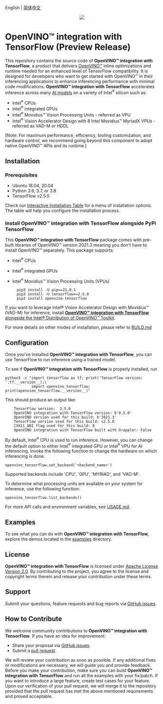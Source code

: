 <p>English | <a href="https://github.com/openvinotoolkit/openvino_tensorflow/blob/master/README_cn.md">简体中文</a></p>

<p align="center">
  <img src="images/openvino_wbgd.png">
</p>

# **OpenVINO™ integration with TensorFlow (Preview Release)**

This repository contains the source code of **OpenVINO™ integration with TensorFlow**, a product that delivers [OpenVINO™](https://software.intel.com/content/www/us/en/develop/tools/openvino-toolkit.html) inline optimizations and runtime needed for an enhanced level of TensorFlow compatibility. It is designed for developers who want to get started with OpenVINO™ in their inferencing applications to enhance inferencing performance with minimal code modifications. **OpenVINO™ integration with TensorFlow** accelerates inference across many [AI models](https://github.com/openvinotoolkit/openvino_tensorflow/blob/master/docs/MODELS.md) on a variety of Intel<sup>®</sup> silicon such as:
- Intel<sup>®</sup> CPUs
- Intel<sup>®</sup> integrated GPUs
- Intel<sup>®</sup> Movidius™ Vision Processing Units - referred as VPU
- Intel<sup>®</sup> Vision Accelerator Design with 8 Intel Movidius™ MyriadX VPUs - referred as VAD-M or HDDL

[Note: For maximum performance, efficiency, tooling customization, and hardware control, we recommend going beyond this component to adopt native OpenVINO™ APIs and its runtime.]

## Installation
### Prerequisites

- Ubuntu 18.04, 20.04
- Python 3.6, 3.7, or 3.8
- TensorFlow v2.5.0

Check our [Interactive Installation Table](https://openvinotoolkit.github.io/openvino_tensorflow/) for a menu of installation options. The table will help you configure the installation process.

### Install **OpenVINO™ integration with TensorFlow** alongside PyPi TensorFlow

This **OpenVINO™ integration with TensorFlow** package comes with pre-built libraries of OpenVINO™ version 2021.3 meaning you don't have to install OpenVINO™ separately. This package supports:
- Intel<sup>®</sup> CPUs
- Intel<sup>®</sup> integrated GPUs
- Intel<sup>®</sup> Movidius™ Vision Processing Units (VPUs)


        pip3 install -U pip==21.0.1
        pip3 install -U tensorflow==2.5.0
        pip3 install openvino-tensorflow


If you want to leverage Intel® Vision Accelerator Design with Movidius™ (VAD-M) for inference, install [**OpenVINO™ integration with TensorFlow** alongside the Intel® Distribution of OpenVINO™ Toolkit](docs/BUILD.md#install-openvino-integration-with-tensorflow-alongside-the-intel-distribution-of-openvino-toolkit).

For more details on other modes of installation, please refer to [BUILD.md](docs/BUILD.md)

## Configuration

Once you've installed **OpenVINO™ integration with TensorFlow**, you can use TensorFlow to run inference using a trained model.

To see if **OpenVINO™ integration with TensorFlow** is properly installed, run

    python3 -c "import tensorflow as tf; print('TensorFlow version: ',tf.__version__);\
                import openvino_tensorflow; print(openvino_tensorflow.__version__)"

This should produce an output like:

        TensorFlow version:  2.5.0
        OpenVINO integration with TensorFlow version: b'0.5.0'
        OpenVINO version used for this build: b'2021.3'
        TensorFlow version used for this build: v2.5.0
        CXX11_ABI flag used for this build: 0
        OpenVINO integration with TensorFlow built with Grappler: False

By default, Intel<sup>®</sup> CPU is used to run inference. However, you can change the default option to either Intel<sup>®</sup> integrated GPU or Intel<sup>®</sup> VPU for AI inferencing. Invoke the following function to change the hardware on which inferencing is done.

    openvino_tensorflow.set_backend('<backend_name>')

Supported backends include 'CPU', 'GPU', 'MYRIAD', and 'VAD-M'.

To determine what processing units are available on your system for inference, use the following function:

    openvino_tensorflow.list_backends()
For more API calls and environment variables, see [USAGE.md](https://github.com/openvinotoolkit/openvino_tensorflow/blob/master/docs/USAGE.md).

## Examples

To see what you can do with **OpenVINO™ integration with TensorFlow**, explore the demos located in the [examples](https://github.com/openvinotoolkit/openvino_tensorflow/tree/master/examples) directory.

## License
**OpenVINO™ integration with TensorFlow** is licensed under [Apache License Version 2.0](LICENSE).
By contributing to the project, you agree to the license and copyright terms therein
and release your contribution under these terms.

## Support

Submit your questions, feature requests and bug reports via [GitHub issues](https://github.com/openvinotoolkit/openvino_tensorflow/issues).

## How to Contribute

We welcome community contributions to **OpenVINO™ integration with TensorFlow**. If you have an idea for improvement:

* Share your proposal via [GitHub issues](https://github.com/openvinotoolkit/openvino_tensorflow/issues).
* Submit a [pull request](https://github.com/openvinotoolkit/openvino_tensorflow/pulls).

We will review your contribution as soon as possible. If any additional fixes or modifications are necessary, we will guide you and provide feedback. Before you make your contribution, make sure you can build **OpenVINO™ integration with TensorFlow** and run all the examples with your fix/patch. If you want to introduce a large feature, create test cases for your feature. Upon our verification of your pull request, we will merge it to the repository provided that the pull request has met the above mentioned requirements and proved acceptable.

